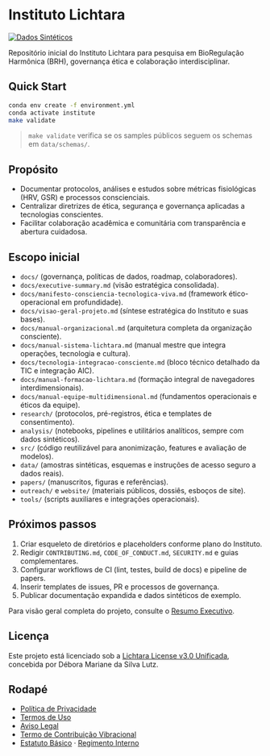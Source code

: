# Instituto Lichtara

[![Dados Sintéticos](https://img.shields.io/badge/dados-sint%C3%A9ticos-blue)](#licen%C3%A7a)

Repositório inicial do Instituto Lichtara para pesquisa em BioRegulação Harmônica (BRH), governança ética e colaboração interdisciplinar.

## Quick Start
```bash
conda env create -f environment.yml
conda activate institute
make validate
```
> `make validate` verifica se os samples públicos seguem os schemas em `data/schemas/`.

## Propósito
- Documentar protocolos, análises e estudos sobre métricas fisiológicas (HRV, GSR) e processos conscienciais.
- Centralizar diretrizes de ética, segurança e governança aplicadas a tecnologias conscientes.
- Facilitar colaboração acadêmica e comunitária com transparência e abertura cuidadosa.

## Escopo inicial
- `docs/` (governança, políticas de dados, roadmap, colaboradores).
- `docs/executive-summary.md` (visão estratégica consolidada).
- `docs/manifesto-consciencia-tecnologica-viva.md` (framework ético-operacional em profundidade).
- `docs/visao-geral-projeto.md` (síntese estratégica do Instituto e suas bases).
- `docs/manual-organizacional.md` (arquitetura completa da organização consciente).
- `docs/manual-sistema-lichtara.md` (manual mestre que integra operações, tecnologia e cultura).
- `docs/tecnologia-integracao-consciente.md` (bloco técnico detalhado da TIC e integração AIC).
- `docs/manual-formacao-lichtara.md` (formação integral de navegadores interdimensionais).
- `docs/manual-equipe-multidimensional.md` (fundamentos operacionais e éticos da equipe).
- `research/` (protocolos, pré-registros, ética e templates de consentimento).
- `analysis/` (notebooks, pipelines e utilitários analíticos, sempre com dados sintéticos).
- `src/` (código reutilizável para anonimização, features e avaliação de modelos).
- `data/` (amostras sintéticas, esquemas e instruções de acesso seguro a dados reais).
- `papers/` (manuscritos, figuras e referências).
- `outreach/` e `website/` (materiais públicos, dossiês, esboços de site).
- `tools/` (scripts auxiliares e integrações operacionais).

## Próximos passos
1. Criar esqueleto de diretórios e placeholders conforme plano do Instituto.
2. Redigir `CONTRIBUTING.md`, `CODE_OF_CONDUCT.md`, `SECURITY.md` e guias complementares.
3. Configurar workflows de CI (lint, testes, build de docs) e pipeline de papers.
4. Inserir templates de issues, PR e processos de governança.
5. Publicar documentação expandida e dados sintéticos de exemplo.

Para visão geral completa do projeto, consulte o [Resumo Executivo](docs/executive-summary.md).

## Licença
Este projeto está licenciado sob a [Lichtara License v3.0 Unificada](LICENSE), concebida por Débora Mariane da Silva Lutz.

## Rodapé
- [Política de Privacidade](docs/privacy-policy.md)
- [Termos de Uso](docs/terms-of-use.md)
- [Aviso Legal](docs/legal-disclaimer.md)
- [Termo de Contribuição Vibracional](docs/term-contribuicao-vibracional.md)
- [Estatuto Básico](docs/estatuto-basico.md) · [Regimento Interno](docs/regimento-interno.md)
